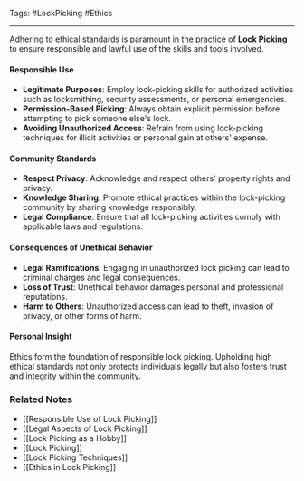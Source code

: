 Tags: #LockPicking #Ethics

---

Adhering to ethical standards is paramount in the practice of **Lock Picking** to ensure responsible and lawful use of the skills and tools involved.

#### **Responsible Use**

- **Legitimate Purposes**: Employ lock-picking skills for authorized activities such as locksmithing, security assessments, or personal emergencies.
- **Permission-Based Picking**: Always obtain explicit permission before attempting to pick someone else's lock.
- **Avoiding Unauthorized Access**: Refrain from using lock-picking techniques for illicit activities or personal gain at others' expense.

#### **Community Standards**

- **Respect Privacy**: Acknowledge and respect others' property rights and privacy.
- **Knowledge Sharing**: Promote ethical practices within the lock-picking community by sharing knowledge responsibly.
- **Legal Compliance**: Ensure that all lock-picking activities comply with applicable laws and regulations.

#### **Consequences of Unethical Behavior**

- **Legal Ramifications**: Engaging in unauthorized lock picking can lead to criminal charges and legal consequences.
- **Loss of Trust**: Unethical behavior damages personal and professional reputations.
- **Harm to Others**: Unauthorized access can lead to theft, invasion of privacy, or other forms of harm.

#### **Personal Insight**

Ethics form the foundation of responsible lock picking. Upholding high ethical standards not only protects individuals legally but also fosters trust and integrity within the community.

### **Related Notes**

- [[Responsible Use of Lock Picking]]
- [[Legal Aspects of Lock Picking]]
- [[Lock Picking as a Hobby]]
- [[Lock Picking]]
- [[Lock Picking Techniques]]
- [[Ethics in Lock Picking]]